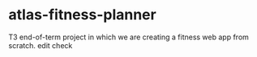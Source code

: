 # atlas-fitness-planner
T3 end-of-term project in which we are creating a fitness web app from scratch. 
edit check